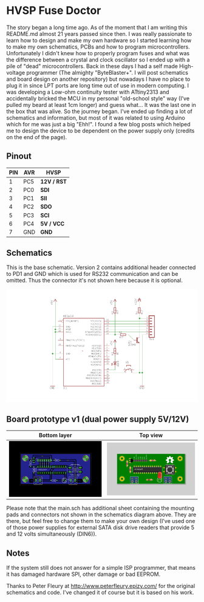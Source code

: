 
# HVSP Fuse Doctor

The story began a long time ago. As of the moment that I am writing this README.md almost 21 years passed since then. 
I was really passionate to learn how to design and make my own hardware so I started learning how to make my own schematics, PCBs and how to program microcontrollers. 
Unfortunately I didn't knew how to properly program fuses and what was the difference between a crystal and clock oscillator so I ended up with a pile of "dead" microcontrollers. 
Back in these days I had a self made High-voltage programmer (The almighty "ByteBlaster+". I will post schematics and board design on another repository) but nowadays I have no place to plug it in since LPT ports are long time out of use in modern computing. 
I was developing a Low-ohm continuity tester with ATtiny2313 and accidentally bricked the MCU in my personal "old-school style" way (I've pulled my beard at least 1cm longer) and guess what... 
It was the last one in the box that was alive. So the journey began. 
I've ended up finding a lot of schematics and information, but most of it was related to using Arduino which for me was just a big "Ehh!". 
I found a few blog posts which helped me to design the device to be dependent on the power supply only (credits on the end of the page).

## Pinout

| PIN  | AVR | HVSP |
| ------------- | ------------- | ------------- |
| 1 | PC5 | **12V / RST** |
| 2 | PC0 | **SDI** |
| 3 | PC1 | **SII** |
| 4 | PC2 | **SDO** |
| 5 | PC3 | **SCI** |
| 6 | PC4 | **5V / VCC** |
| 7 | GND | **GND** |

## Schematics
This is the base schematic. Version 2 contains additional header connected to PD1 and GND which is used for RS232 communication and can be omitted. Thus the connector it's not shown here because it is optional.

![Schematic](https://raw.githubusercontent.com/imiroslavov/HVSP-Fuse-Doctor/refs/heads/main/assets/schematic.png "Schematic")

## Board prototype v1 (dual power supply 5V/12V)
|                                                    Bottom layer                                                    |                                                              Top view                                                               |
|:------------------------------------------------------------------------------------------------------------------:|:-----------------------------------------------------------------------------------------------------------------------------------:|
| ![Eagle](https://raw.githubusercontent.com/imiroslavov/HVSP-Fuse-Doctor/refs/heads/main/assets/v1/eagle.png "Eagle") | ![Fritzing](https://raw.githubusercontent.com/imiroslavov/HVSP-Fuse-Doctor/refs/heads/main/assets/v1/fritzing.png "Fritzing") |

Please note that the main.sch has additional sheet containing the mounting pads and connectors not shown in the schematics diagram above. They are there, but feel free to change them to make your own design (I've used one of those power supplies for external SATA disk drive readers that provide 5 and 12 volts simultaneously (DIN6)). 

## Notes
If the system still does not answer for a simple ISP programmer, that means it has damaged hardware SPI, other damage or bad EEPROM.

Thanks to Peter Fleury at http://www.peterfleury.epizy.com/ for the original schematics and code. I've changed it of course but it is based on his work.
